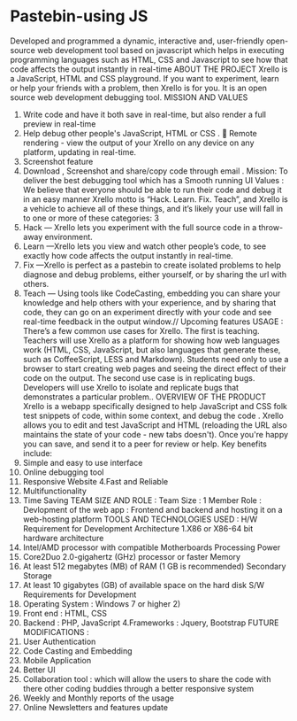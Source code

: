 # Pastebin-using JS 
Developed and programmed a dynamic, interactive and, user-friendly open-source web development tool based on javascript which helps in  executing programming languages such as HTML, CSS and Javascript to see how that code affects the output instantly in real-time
ABOUT THE PROJECT 
Xrello is a JavaScript, HTML and CSS playground. If you want to 
experiment, learn or help your friends with a problem, then Xrello is for you.
It is an open source web development debugging tool. 
MISSION AND VALUES 
1. Write code and have it both save in real-time, but also render a full 
preview in real-time
2. Help debug other people's JavaScript, HTML or CSS .
 Remote rendering - view the output of your Xrello on any device on any 
platform, updating in real-time.
3. Screenshot feature 
4. Download , Screenshot and share/copy code through email .
 Mission: To deliver the best debugging tool which has a Smooth running 
UI 
Values : We believe that everyone should be able to run their code and 
debug it in an easy manner 
Xrello motto is “Hack. Learn. Fix. Teach”, and Xrello is a vehicle to 
achieve all of these things, and it’s likely your use will fall in to one or more 
of these categories:
3
1. Hack — Xrello lets you experiment with the full source code in a throw-away 
environment.
2. Learn —Xrello lets you view and watch other people’s code, to see exactly 
how code affects the output instantly in real-time.
3. Fix —Xrello is perfect as a pastebin to create isolated problems to help 
diagnose and debug problems, either yourself, or by sharing the url with 
others.
4. Teach — Using tools like CodeCasting, embedding you can share your 
knowledge and help others with your experience, and by sharing that code, 
they can go on an experiment directly with your code and see real-time 
feedback in the output window.// Upcoming features
USAGE : 
There’s a few common use cases for Xrello.
The first is teaching. Teachers will use Xrello as a platform for showing how 
web languages work (HTML, CSS, JavaScript, but also languages that 
generate these, such as CoffeeScript, LESS and Markdown).
Students need only to use a browser to start creating web pages and seeing the 
direct effect of their code on the output.
The second use case is in replicating bugs. 
Developers will use Xrello to isolate and replicate bugs that demonstrates a 
particular problem..
OVERVIEW OF THE PRODUCT 
Xrello is a webapp specifically designed to help JavaScript and CSS folk test 
snippets of code, within some context, and debug the code .
Xrello allows you to edit and test JavaScript and HTML (reloading the URL 
also maintains the state of your code - new tabs doesn't). Once you're happy 
you can save, and send it to a peer for review or help.
Key benefits include: 
1. Simple and easy to use interface 
2. Online debugging tool
3. Responsive Website
4.Fast and Reliable
5.  Multifunctionality 
6. Time Saving 
TEAM SIZE AND ROLE : 
Team Size : 1 Member
Role : Devlopment of the web app : Frontend and backend and hosting it on a 
web-hosting platform 
TOOLS AND TECHNOLOGIES USED :
H/W Requirement for Development Architecture
1.X86 or X86-64 bit hardware architecture 
2. Intel/AMD processor with compatible Motherboards Processing Power 
3. Core2Duo 2.0-gigahertz (GHz) processor or faster Memory 
4. At least 512 megabytes (MB) of RAM (1 GB is recommended) Secondary 
Storage 
5. At least 10 gigabytes (GB) of available space on the hard disk
S/W Requirements for Development
1. Operating System : Windows 7 or higher 2) 
2. Front end : HTML, CSS 
3. Backend : PHP, JavaScript 
4.Frameworks : Jquery, Bootstrap
FUTURE MODIFICATIONS :
1. User Authentication 
2. Code Casting and Embedding
3. Mobile Application 
4. Better UI 
5. Collaboration tool : which will allow the users to share the code with 
there other coding buddies through a better responsive system 
6. Weekly and Monthly reports of the usage 
7. Online Newsletters and features update
